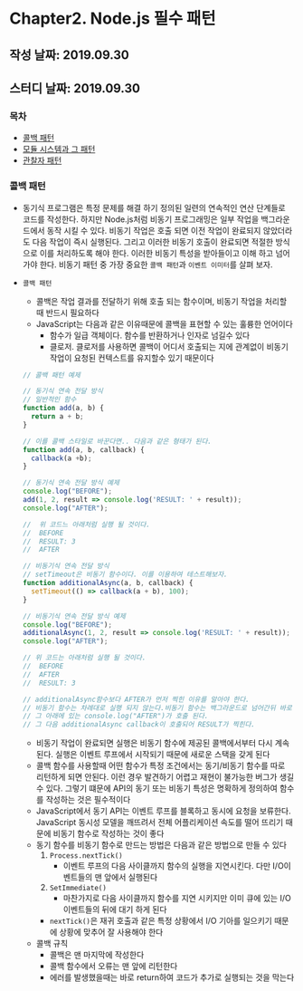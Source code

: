 # Chapter2. Node.js 필수 패턴

## 작성 날짜: 2019.09.30

## 스터디 날짜: 2019.09.30

### 목차

- [콜백 패턴](#콜백-패턴)
- [모듈 시스템과 그 패턴](#모듈-시스템과-그-패턴)
- [관찰자 패턴](#관찰자-패턴)

### 콜백 패턴

- 동기식 프로그램은 특정 문제를 해결 하기 정의된 일련의 연속적인 연산 단계들로 코드를 작성한다. 하지만 Node.js처럼 비동기 프로그래밍은 일부 작업을 백그라운드에서 동작 시킬 수 있다. 비동기 작업은 호출 되면 이전 작업이 완료되지 않았더라도 다음 작업이 즉시 실행된다. 그리고 이러한 비동기 호출이 완료되면 적절한 방식으로 이를 처리하도록 해야 한다. 이러한 비동기 특성을 받아들이고 이해 하고 넘어가야 한다. 비동기 패턴 중 가장 중요한 `콜백 패턴`과 `이벤트 이미터`를 살펴 보자.
- `콜백 패턴`
  - 콜백은 작업 결과를 전달하기 위해 호출 되는 함수이며, 비동기 작업을 처리할 때 반드시 필요하다
  - JavaScript는 다음과 같은 이유때문에 콜백을 표현할 수 있는 훌륭한 언어이다
    - 함수가 일급 객체이다. 함수를 반환하거나 인자로 넘길수 있다
    - 클로저. 클로저를 사용하면 콜백이 어디서 호출되는 지에 관계없이 비동기 작업이 요청된 컨텍스트를 유지할수 있기 때문이다

  ``` js
  // 콜백 패턴 예제

  // 동기식 연속 전달 방식
  // 일반적인 함수
  function add(a, b) {
    return a + b;
  }

  // 이를 콜백 스타일로 바꾼다면.. 다음과 같은 형태가 된다.
  function add(a, b, callback) {
    callback(a +b);
  }

  // 동기식 연속 전달 방식 예제
  console.log("BEFORE");
  add(1, 2, result => console.log('RESULT: ' + result));
  console.log("AFTER");

  //  위 코드느 아래처럼 실행 될 것이다.
  //  BEFORE
  //  RESULT: 3
  //  AFTER

  // 비동기식 연속 전달 방식
  // setTimeout은 비동기 함수이다. 이를 이용하여 테스트해보자.
  function additionalAsync(a, b, callback) {
    setTimeout(() => callback(a + b), 100);
  }

  // 비동기식 연속 전달 방식 예제
  console.log("BEFORE");
  additionalAsync(1, 2, result => console.log('RESULT: ' + result));
  console.log("AFTER");

  // 위 코드는 아래처럼 실행 될 것이다.
  //  BEFORE
  //  AFTER
  //  RESULT: 3

  // additionalAsync함수보다 AFTER가 먼저 찍힌 이유를 알아야 한다.
  // 비동기 함수는 차례대로 실행 되지 않는다.비동기 함수는 백그라운드로 넘어간뒤 바로 리턴되며
  // 그 아래에 있는 console.log("AFTER")가 호출 된다.
  // 그 다음 additionalAsync callback이 호출되어 RESULT가 찍힌다.
  ```

  - 비동기 작업이 완료되면 실행은 비동기 함수에 제공된 콜백에서부터 다시 계속된다. 실행은 이벤트 루프에서 시작되기 때문에 새로운 스택을 갖게 된다
  - 콜백 함수를 사용할때 어떤 함수가 특정 조건에서는 동기/비동기 함수를 따로 리턴하게 되면 안된다. 이런 경우 발견하기 어렵고 재현이 불가능한 버그가 생길수 있다. 그렇기 떄문에 API의 동기 또는 비동기 특성은 명확하게 정의하여 함수를 작성하는 것은 필수적이다
  - JavaScript에서 동기 API는 이벤트 루프를 블록하고 동시에 요청을 보류한다. JavaScript 동시성 모델을 깨뜨려서 전체 어플리케이션 속도를 떨어 뜨리기 때문에 비동기 함수로 작성하는 것이 좋다
  - 동기 함수를 비동기 함수로 만드는 방법은 다음과 같은 방법으로 만들 수 있다
    1. `Process.nextTick()`
        - 이벤트 루프의 다음 사이클까지 함수의 실행을 지연시킨다. 다만 I/O이벤트들의 맨 앞에서 실행된다
    2. `SetImmediate()`
        - 마찬가지로 다음 사이클까지 함수를 지연 시키지만 이미 큐에 있는 I/O 이벤트들의 뒤에 대기 하게 된다
    - `nextTick()`은 재귀 호출과 같은 특정 상황에서 I/O 기아를 일으키기 때문에 상황에 맞추어 잘 사용해야 한다
  - 콜백 규칙
    - 콜백은 맨 마지막에 작성한다
    - 콜백 함수에서 오류는 맨 앞에 리턴한다
    - 에러를 발생했을때는 바로 return하여 코드가 추가로 실행되는 것을 막는다
